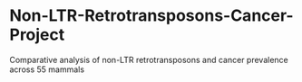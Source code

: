 # Non-LTR-Retrotransposons-Cancer-Project
Comparative analysis of non-LTR retrotransposons and cancer prevalence across 55 mammals

